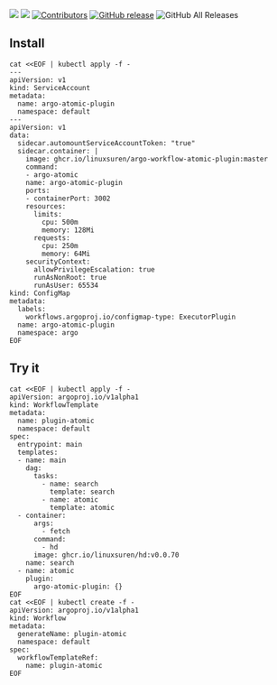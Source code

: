 [![](https://goreportcard.com/badge/linuxsuren/argo-workflow-atomic-plugin)](https://goreportcard.com/report/linuxsuren/argo-workflow-atomic-plugin)
[![](http://img.shields.io/badge/godoc-reference-5272B4.svg?style=flat-square)](https://godoc.org/github.com/linuxsuren/argo-workflow-atomic-plugin)
[![Contributors](https://img.shields.io/github/contributors/linuxsuren/argo-workflow-atomic-plugin.svg)](https://github.com/linuxsuren/argo-workflow-atomic-plugin/graphs/contributors)
[![GitHub release](https://img.shields.io/github/release/linuxsuren/argo-workflow-atomic-plugin.svg?label=release)](https://github.com/linuxsuren/argo-workflow-atomic-plugin/releases/latest)
![GitHub All Releases](https://img.shields.io/github/downloads/linuxsuren/argo-workflow-atomic-plugin/total)

## Install

```shell
cat <<EOF | kubectl apply -f -
---
apiVersion: v1
kind: ServiceAccount
metadata:
  name: argo-atomic-plugin
  namespace: default
---
apiVersion: v1
data:
  sidecar.automountServiceAccountToken: "true"
  sidecar.container: |
    image: ghcr.io/linuxsuren/argo-workflow-atomic-plugin:master
    command:
    - argo-atomic
    name: argo-atomic-plugin
    ports:
    - containerPort: 3002
    resources:
      limits:
        cpu: 500m
        memory: 128Mi
      requests:
        cpu: 250m
        memory: 64Mi
    securityContext:
      allowPrivilegeEscalation: true
      runAsNonRoot: true
      runAsUser: 65534
kind: ConfigMap
metadata:
  labels:
    workflows.argoproj.io/configmap-type: ExecutorPlugin
  name: argo-atomic-plugin
  namespace: argo
EOF
```

## Try it

```
cat <<EOF | kubectl apply -f -
apiVersion: argoproj.io/v1alpha1
kind: WorkflowTemplate
metadata:
  name: plugin-atomic
  namespace: default
spec:
  entrypoint: main
  templates:
  - name: main
    dag:
      tasks:
        - name: search
          template: search
        - name: atomic
          template: atomic
  - container:
      args:
        - fetch
      command:
        - hd
      image: ghcr.io/linuxsuren/hd:v0.0.70
    name: search
  - name: atomic
    plugin:
      argo-atomic-plugin: {}
EOF
cat <<EOF | kubectl create -f -
apiVersion: argoproj.io/v1alpha1
kind: Workflow
metadata:
  generateName: plugin-atomic
  namespace: default
spec:
  workflowTemplateRef:
    name: plugin-atomic
EOF
```
